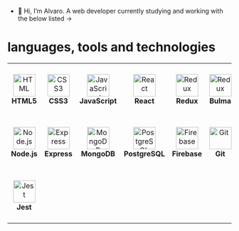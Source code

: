 - 👋 Hi, I’m Alvaro. A web developer currently studying and working with the below listed ->

#  languages, tools and technologies

<table>
  <tr>
    <td align="center" height="120" width="120">
      <img
        src="https://cdn.jsdelivr.net/gh/devicons/devicon/icons/html5/html5-plain.svg"
        width="50"
        height="50"
        alt="HTML"
      />
      <br /><strong>HTML5</strong>
    </td>
    <td align="center" height="120" width="120">
      <img
        src="https://cdn.jsdelivr.net/gh/devicons/devicon/icons/css3/css3-plain.svg"
        width="50"
        height="50"
        alt="CSS3"
      />
      <br /><strong>CSS3</strong>
    </td>
    <td align="center" height="120" width="120">
      <img
        src="https://cdn.jsdelivr.net/gh/devicons/devicon/icons/javascript/javascript-plain.svg"
        width="50"
        height="50"
        alt="JavaScript"
      />
      <br /><strong>JavaScript</strong>
    </td>
    <td align="center" height="120" width="120">
      <img
        src="https://cdn.jsdelivr.net/gh/devicons/devicon/icons/react/react-original.svg"
        width="50"
        height="50"
        alt="React"
      />
      <br /><strong>React</strong>
    </td>
    <td align="center" height="120" width="120">
      <img
        src="https://cdn.jsdelivr.net/gh/devicons/devicon/icons/redux/redux-original.svg"
        width="50"
        height="50"
        alt="Redux"
      />
      <br /><strong>Redux</strong>
    </td>
    <td align="center" height="120" width="120">
      <img
        src="https://cdn.jsdelivr.net/gh/devicons/devicon/icons/bulma/bulma-plain.svg"
        width="50"
        height="50"
        alt="Redux"
      />
      <br /><strong>Bulma</strong>
    </td>
    <td align="center" height="120" width="120">
      <img
        src="https://cdn.jsdelivr.net/gh/devicons/devicon/icons/bootstrap/bootstrap-plain.svg"
        width="50"
        height="50"
        alt="Bootstrap"
      />
      <br /><strong>Bootstrap</strong>
    </td>
  </tr>
  <tr>
    <td align="center" height="120" width="120">
      <img
        src="https://cdn.jsdelivr.net/gh/devicons/devicon/icons/nodejs/nodejs-original.svg"
        width="50"
        height="50"
        alt="Node.js"
      />
      <br /><strong>Node.js</strong>
    </td>
    <td align="center" height="120" width="120">
      <img
        src="https://cdn.jsdelivr.net/gh/devicons/devicon/icons/express/express-original.svg"
        width="50"
        height="50"
        alt="Express"
      />
      <br /><strong>Express</strong>
    </td>
    <td align="center" height="120" width="120">
      <img
        src="https://cdn.jsdelivr.net/gh/devicons/devicon/icons/mongodb/mongodb-original.svg"
        width="50"
        height="50"
        alt="MongoDB"
      />
      <br /><strong>MongoDB</strong>
    </td>
    <td align="center" height="120" width="120">
      <img
        src="https://cdn.jsdelivr.net/gh/devicons/devicon/icons/postgresql/postgresql-original.svg"
        width="50"
        height="50"
        alt="PostgreSQL"
      />
      <br /><strong>PostgreSQL</strong>
    </td>
    <td align="center" height="120" width="120">
      <img
        src="https://cdn.jsdelivr.net/gh/devicons/devicon/icons/firebase/firebase-plain.svg"
        width="50"
        height="50"
        alt="Firebase"
      />
      <br /><strong>Firebase</strong>
    </td>
    <td align="center" height="120" width="120">
      <img
        src="https://cdn.jsdelivr.net/gh/devicons/devicon/icons/git/git-original.svg"
        width="50"
        height="50"
        alt="Git"
      />
      <br /><strong>Git</strong>
    </td>
    <td align="center" height="120" width="120">
      <img
        src="https://cdn.jsdelivr.net/gh/devicons/devicon/icons/npm/npm-original-wordmark.svg"
        width="50"
        height="50"
        alt="Npm"
      />
      <br /><strong>Npm</strong>
    </td>
  </tr>
  <tr>
    <td align="center" height="120" width="120">
      <img
        src="https://cdn.jsdelivr.net/gh/devicons/devicon/icons/jest/jest-plain.svg"
        width="50"
        height="50"
        alt="Jest"
      />
      <br /><strong>Jest</strong>
    </td>
    </tr>
</table>
